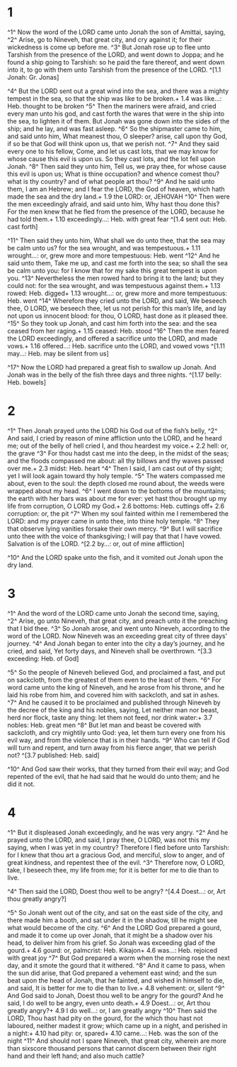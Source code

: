 # 1 
^1^ Now the word of the LORD came unto Jonah the son of Amittai, saying, ^2^ Arise, go to Nineveh, that great city, and cry against it; for their wickedness is come up before me. ^3^ But Jonah rose up to flee unto Tarshish from the presence of the LORD, and went down to Joppa; and he found a ship going to Tarshish: so he paid the fare thereof, and went down into it, to go with them unto Tarshish from the presence of the LORD. 
^[1.1 Jonah: Gr. Jonas]

^4^ But the LORD sent out a great wind into the sea, and there was a mighty tempest in the sea, so that the ship was like to be broken.+ 1.4 was like…: Heb. thought to be broken ^5^ Then the mariners were afraid, and cried every man unto his god, and cast forth the wares that were in the ship into the sea, to lighten it of them. But Jonah was gone down into the sides of the ship; and he lay, and was fast asleep. ^6^ So the shipmaster came to him, and said unto him, What meanest thou, O sleeper? arise, call upon thy God, if so be that God will think upon us, that we perish not. ^7^ And they said every one to his fellow, Come, and let us cast lots, that we may know for whose cause this evil is upon us. So they cast lots, and the lot fell upon Jonah. ^8^ Then said they unto him, Tell us, we pray thee, for whose cause this evil is upon us; What is thine occupation? and whence comest thou? what is thy country? and of what people art thou? ^9^ And he said unto them, I am an Hebrew; and I fear the LORD, the God of heaven, which hath made the sea and the dry land.+ 1.9 the LORD: or, JEHOVAH ^10^ Then were the men exceedingly afraid, and said unto him, Why hast thou done this? For the men knew that he fled from the presence of the LORD, because he had told them.+ 1.10 exceedingly…: Heb. with great fear 
^[1.4 sent out: Heb. cast forth]

^11^ Then said they unto him, What shall we do unto thee, that the sea may be calm unto us? for the sea wrought, and was tempestuous.+ 1.11 wrought…: or, grew more and more tempestuous: Heb. went ^12^ And he said unto them, Take me up, and cast me forth into the sea; so shall the sea be calm unto you: for I know that for my sake this great tempest is upon you. ^13^ Nevertheless the men rowed hard to bring it to the land; but they could not: for the sea wrought, and was tempestuous against them.+ 1.13 rowed: Heb. digged+ 1.13 wrought…: or, grew more and more tempestuous: Heb. went ^14^ Wherefore they cried unto the LORD, and said, We beseech thee, O LORD, we beseech thee, let us not perish for this man’s life, and lay not upon us innocent blood: for thou, O LORD, hast done as it pleased thee. ^15^ So they took up Jonah, and cast him forth into the sea: and the sea ceased from her raging.+ 1.15 ceased: Heb. stood ^16^ Then the men feared the LORD exceedingly, and offered a sacrifice unto the LORD, and made vows.+ 1.16 offered…: Heb. sacrifice unto the LORD, and vowed vows 
^[1.11 may…: Heb. may be silent from us]

^17^ Now the LORD had prepared a great fish to swallow up Jonah. And Jonah was in the belly of the fish three days and three nights.
^[1.17 belly: Heb. bowels] 

# 2 
^1^ Then Jonah prayed unto the LORD his God out of the fish’s belly, ^2^ And said, I cried by reason of mine affliction unto the LORD, and he heard me; out of the belly of hell cried I, and thou heardest my voice.+ 2.2 hell: or, the grave ^3^ For thou hadst cast me into the deep, in the midst of the seas; and the floods compassed me about: all thy billows and thy waves passed over me.+ 2.3 midst: Heb. heart ^4^ Then I said, I am cast out of thy sight; yet I will look again toward thy holy temple. ^5^ The waters compassed me about, even to the soul: the depth closed me round about, the weeds were wrapped about my head. ^6^ I went down to the bottoms of the mountains; the earth with her bars was about me for ever: yet hast thou brought up my life from corruption, O LORD my God.+ 2.6 bottoms: Heb. cuttings off+ 2.6 corruption: or, the pit ^7^ When my soul fainted within me I remembered the LORD: and my prayer came in unto thee, into thine holy temple. ^8^ They that observe lying vanities forsake their own mercy. ^9^ But I will sacrifice unto thee with the voice of thanksgiving; I will pay that that I have vowed. Salvation is of the LORD. 
^[2.2 by…: or, out of mine affliction]

^10^ And the LORD spake unto the fish, and it vomited out Jonah upon the dry land. 

# 3 
^1^ And the word of the LORD came unto Jonah the second time, saying, ^2^ Arise, go unto Nineveh, that great city, and preach unto it the preaching that I bid thee. ^3^ So Jonah arose, and went unto Nineveh, according to the word of the LORD. Now Nineveh was an exceeding great city of three days’ journey. ^4^ And Jonah began to enter into the city a day’s journey, and he cried, and said, Yet forty days, and Nineveh shall be overthrown. 
^[3.3 exceeding: Heb. of God]

^5^ So the people of Nineveh believed God, and proclaimed a fast, and put on sackcloth, from the greatest of them even to the least of them. ^6^ For word came unto the king of Nineveh, and he arose from his throne, and he laid his robe from him, and covered him with sackcloth, and sat in ashes. ^7^ And he caused it to be proclaimed and published through Nineveh by the decree of the king and his nobles, saying, Let neither man nor beast, herd nor flock, taste any thing: let them not feed, nor drink water:+ 3.7 nobles: Heb. great men ^8^ But let man and beast be covered with sackcloth, and cry mightily unto God: yea, let them turn every one from his evil way, and from the violence that is in their hands. ^9^ Who can tell if God will turn and repent, and turn away from his fierce anger, that we perish not? 
^[3.7 published: Heb. said]

^10^ And God saw their works, that they turned from their evil way; and God repented of the evil, that he had said that he would do unto them; and he did it not. 

# 4 
^1^ But it displeased Jonah exceedingly, and he was very angry. ^2^ And he prayed unto the LORD, and said, I pray thee, O LORD, was not this my saying, when I was yet in my country? Therefore I fled before unto Tarshish: for I knew that thou art a gracious God, and merciful, slow to anger, and of great kindness, and repentest thee of the evil. ^3^ Therefore now, O LORD, take, I beseech thee, my life from me; for it is better for me to die than to live. 

^4^ Then said the LORD, Doest thou well to be angry? 
^[4.4 Doest…: or, Art thou greatly angry?]

^5^ So Jonah went out of the city, and sat on the east side of the city, and there made him a booth, and sat under it in the shadow, till he might see what would become of the city. ^6^ And the LORD God prepared a gourd, and made it to come up over Jonah, that it might be a shadow over his head, to deliver him from his grief. So Jonah was exceeding glad of the gourd.+ 4.6 gourd: or, palmcrist: Heb. Kikajon+ 4.6 was…: Heb. rejoiced with great joy ^7^ But God prepared a worm when the morning rose the next day, and it smote the gourd that it withered. ^8^ And it came to pass, when the sun did arise, that God prepared a vehement east wind; and the sun beat upon the head of Jonah, that he fainted, and wished in himself to die, and said, It is better for me to die than to live.+ 4.8 vehement: or, silent ^9^ And God said to Jonah, Doest thou well to be angry for the gourd? And he said, I do well to be angry, even unto death.+ 4.9 Doest…: or, Art thou greatly angry?+ 4.9 I do well…: or, I am greatly angry ^10^ Then said the LORD, Thou hast had pity on the gourd, for the which thou hast not laboured, neither madest it grow; which came up in a night, and perished in a night:+ 4.10 had pity: or, spared+ 4.10 came…: Heb. was the son of the night ^11^ And should not I spare Nineveh, that great city, wherein are more than sixscore thousand persons that cannot discern between their right hand and their left hand; and also much cattle? 